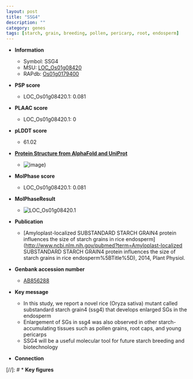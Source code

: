 ```yaml
---
layout: post
title: "SSG4"
description: ""
category: genes
tags: [starch, grain, breeding, pollen, pericarp, root, endosperm]
---
```


* **Information**  
    + Symbol: SSG4  
    + MSU: [LOC_Os01g08420](http://rice.plantbiology.msu.edu/cgi-bin/ORF_infopage.cgi?orf=LOC_Os01g08420)  
    + RAPdb: [Os01g0179400](http://rapdb.dna.affrc.go.jp/viewer/gbrowse_details/irgsp1?name=Os01g0179400)  

* **PSP score**  
    + LOC_Os01g08420.1: 0.081 

* **PLAAC score**  
    + LOC_Os01g08420.1: 0 

* **pLDDT score**
    + 61.02

* **[Protein Structure from AlphaFold and UniProt](https://www.uniprot.org/uniprotkb/W0RYD3/entry#structure)**
    + ![image](https://ricepsp.github.io/images/W/AF-W0RYD3-F1.png))

* **MolPhase score**
    + LOC_Os01g08420.1: 0.081

* **MolPhaseResult**
    + ![LOC_Os01g08420.1](https://ricepsp.github.io/pictures/LOC_Os01g/LOC_Os01g08420.1.png)

* **Publication**  
    + [Amyloplast-localized SUBSTANDARD STARCH GRAIN4 protein influences the size of starch grains in rice endosperm](http://www.ncbi.nlm.nih.gov/pubmed?term=Amyloplast-localized SUBSTANDARD STARCH GRAIN4 protein influences the size of starch grains in rice endosperm%5BTitle%5D), 2014, Plant Physiol.

* **Genbank accession number**  
    + [AB856288](http://www.ncbi.nlm.nih.gov/nuccore/AB856288)

* **Key message**  
    + In this study, we report a novel rice (Oryza sativa) mutant called substandard starch grain4 (ssg4) that develops enlarged SGs in the endosperm
    + Enlargement of SGs in ssg4 was also observed in other starch-accumulating tissues such as pollen grains, root caps, and young pericarps
    + SSG4 will be a useful molecular tool for future starch breeding and biotechnology

* **Connection**  

[//]: # * **Key figures**  


